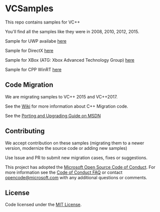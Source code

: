 # VCSamples
This repo contains samples for VC++

You'll find all the samples like they were in 2008, 2010, 2012, 2015.

Sample for UWP availabe [here](https://github.com/Microsoft/Windows-universal-samples)

Sample for DirectX [here](https://github.com/Microsoft/DirectX-Graphics-Samples)

Sample for XBox (ATG: Xbox Advanced Technology Group) [here](https://github.com/Microsoft/Xbox-ATG-Samples)

Sample for CPP WinRT [here](https://github.com/Microsoft/cppwinrt/tree/master/10.0.14393.0/Samples)


## Code Migration
We are migrating samples to VC++ 2015 and VC++2017.

See the [Wiki](https://github.com/Microsoft/VCSamples/wiki) for more information about C++ Migration code.  

See the [Porting and Upgrading Guide on MSDN](https://docs.microsoft.com/en-us/cpp/porting/visual-cpp-porting-and-upgrading-guide) 

## Contributing
We accept contribution on these samples (migrating them to a newer version, modernize the source code or adding new samples)

Use Issue and PR to submit new migration cases, fixes or suggestions.

This project has adopted the [Microsoft Open Source Code of Conduct](https://opensource.microsoft.com/codeofconduct/). For more information see the [Code of Conduct FAQ](https://opensource.microsoft.com/codeofconduct/faq/) or contact [opencode@microsoft.com](mailto:opencode@microsoft.com) with any additional questions or comments.


## License

Code licensed under the [MIT License](license.txt).


